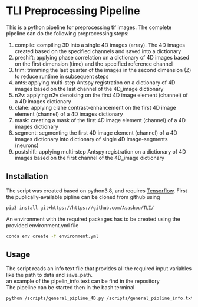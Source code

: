 # TLI Preprocessing Pipeline

This is a python pipeline for preprocessing tif images.
The complete pipeline can do the following preprocessing steps:
1. compile: compiling 3D into a single 4D images (array). The 4D images created based on the specified channels and saved into a dictionary
2. preshift: applying phase correlation on a dictionary of 4D images based on the first dimension (time) and the specified reference channel
3. trim: trimming the last quarter of the images in the second dimension (Z) to reduce runtime in subsequent steps
4. ants: applying multi-step Antspy registration on a dictionary of 4D images based on the last channel of the 4D_image dictionary
4. n2v: applying n2v denoising on the first 4D image element (channel) of a 4D images dictionary 
5. clahe: applying clahe contrast-enhancement on the first 4D image element (channel) of a 4D images dictionary 
6. mask: creating a mask of the first 4D image element (channel) of a 4D images dictionary 
7. segment: segmenting the first 4D image element (channel) of a 4D images dictionary into dictionary of single 4D image-segments (neurons)
8. postshift: applying multi-step Antspy registration on a dictionary of 4D images based on the first channel of the 4D_image dictionary

## Installation

The script was created based on python3.8, and requires [Tensorflow](https://www.tensorflow.org/install/).
First the puplically-available pipline can be cloned from github using 
```bash
pip3 install git+https://https://github.com/Asashou/TLI/
```
An environment with the required packages has to be created using the provided environment.yml file
```bash
conda env create -f environment.yml
```
## Usage

The script reads an info text file that provides all the required input variables like the path to data and save_path.<br/>
an example of the pipelin_info.text can be find in the repository <br/>
The pipeline can be started then in the bash terminal<br/>

```bash
python /scripts/general_pipline_4D.py /scripts/general_pipline_info.txt
